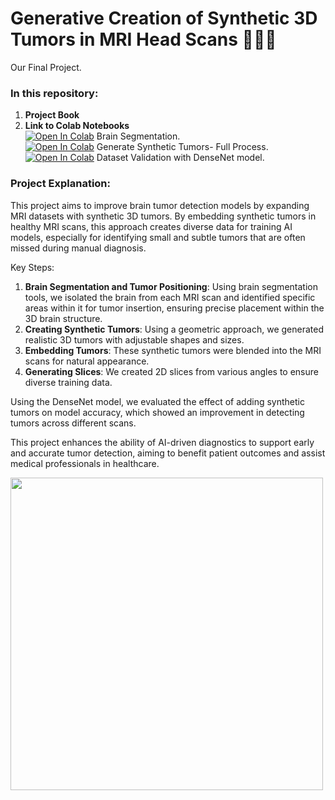 # Generative Creation of Synthetic 3D Tumors in MRI Head Scans 🧠🧬✨
Our Final Project.<br />

### In this repository:
1. **Project Book**
2. **Link to Colab Notebooks**<br />
   [![Open In Colab](https://colab.research.google.com/assets/colab-badge.svg)]() Brain Segmentation.<br />
   [![Open In Colab](https://colab.research.google.com/assets/colab-badge.svg)](https://colab.research.google.com/github/MoriahDavid/Synthetic-3D-Tumors/blob/main/Synthetic3DTumors.ipynb) Generate Synthetic Tumors- Full Process.<br />
   [![Open In Colab](https://colab.research.google.com/assets/colab-badge.svg)]() Dataset Validation with DenseNet model.<br />


### Project Explanation:

This project aims to improve brain tumor detection models by expanding MRI datasets with synthetic 3D tumors. By embedding synthetic tumors in healthy MRI scans, this approach creates diverse data for training AI models, especially for identifying small and subtle tumors that are often missed during manual diagnosis.

Key Steps:
1. **Brain Segmentation and Tumor Positioning**: Using brain segmentation tools, we isolated the brain from each MRI scan and identified specific areas within it for tumor insertion, ensuring precise placement within the 3D brain structure.
2. **Creating Synthetic Tumors**: Using a geometric approach, we generated realistic 3D tumors with adjustable shapes and sizes.
3. **Embedding Tumors**: These synthetic tumors were blended into the MRI scans for natural appearance.
4. **Generating Slices**: We created 2D slices from various angles to ensure diverse training data.

Using the DenseNet model, we evaluated the effect of adding synthetic tumors on model accuracy, which showed an improvement in detecting tumors across different scans.

This project enhances the ability of AI-driven diagnostics to support early and accurate tumor detection, aiming to benefit patient outcomes and assist medical professionals in healthcare. 


<img src="https://github.com/user-attachments/assets/a975812d-6612-4837-80b8-ced72329551f" width="500">

